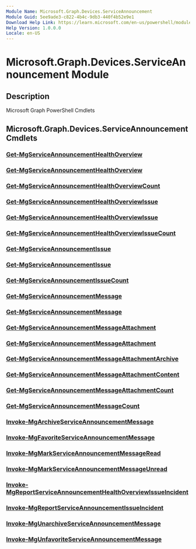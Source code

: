 ```yaml
---
Module Name: Microsoft.Graph.Devices.ServiceAnnouncement
Module Guid: 5ee9ade3-c822-4b4c-9db3-440f4b52e9e1
Download Help Link: https://learn.microsoft.com/en-us/powershell/module/microsoft.graph.devices.serviceannouncement/?view=graph-powershell-1.0
Help Version: 1.0.0.0
Locale: en-US
---
```


# Microsoft.Graph.Devices.ServiceAnnouncement Module
## Description
Microsoft Graph PowerShell Cmdlets

## Microsoft.Graph.Devices.ServiceAnnouncement Cmdlets
### [Get-MgServiceAnnouncementHealthOverview](Get-MgServiceAnnouncementHealthOverview.md)

### [Get-MgServiceAnnouncementHealthOverview](Get-MgServiceAnnouncementHealthOverview.md)

### [Get-MgServiceAnnouncementHealthOverviewCount](Get-MgServiceAnnouncementHealthOverviewCount.md)

### [Get-MgServiceAnnouncementHealthOverviewIssue](Get-MgServiceAnnouncementHealthOverviewIssue.md)

### [Get-MgServiceAnnouncementHealthOverviewIssue](Get-MgServiceAnnouncementHealthOverviewIssue.md)

### [Get-MgServiceAnnouncementHealthOverviewIssueCount](Get-MgServiceAnnouncementHealthOverviewIssueCount.md)

### [Get-MgServiceAnnouncementIssue](Get-MgServiceAnnouncementIssue.md)

### [Get-MgServiceAnnouncementIssue](Get-MgServiceAnnouncementIssue.md)

### [Get-MgServiceAnnouncementIssueCount](Get-MgServiceAnnouncementIssueCount.md)

### [Get-MgServiceAnnouncementMessage](Get-MgServiceAnnouncementMessage.md)

### [Get-MgServiceAnnouncementMessage](Get-MgServiceAnnouncementMessage.md)

### [Get-MgServiceAnnouncementMessageAttachment](Get-MgServiceAnnouncementMessageAttachment.md)

### [Get-MgServiceAnnouncementMessageAttachment](Get-MgServiceAnnouncementMessageAttachment.md)

### [Get-MgServiceAnnouncementMessageAttachmentArchive](Get-MgServiceAnnouncementMessageAttachmentArchive.md)

### [Get-MgServiceAnnouncementMessageAttachmentContent](Get-MgServiceAnnouncementMessageAttachmentContent.md)

### [Get-MgServiceAnnouncementMessageAttachmentCount](Get-MgServiceAnnouncementMessageAttachmentCount.md)

### [Get-MgServiceAnnouncementMessageCount](Get-MgServiceAnnouncementMessageCount.md)

### [Invoke-MgArchiveServiceAnnouncementMessage](Invoke-MgArchiveServiceAnnouncementMessage.md)

### [Invoke-MgFavoriteServiceAnnouncementMessage](Invoke-MgFavoriteServiceAnnouncementMessage.md)

### [Invoke-MgMarkServiceAnnouncementMessageRead](Invoke-MgMarkServiceAnnouncementMessageRead.md)

### [Invoke-MgMarkServiceAnnouncementMessageUnread](Invoke-MgMarkServiceAnnouncementMessageUnread.md)

### [Invoke-MgReportServiceAnnouncementHealthOverviewIssueIncident](Invoke-MgReportServiceAnnouncementHealthOverviewIssueIncident.md)

### [Invoke-MgReportServiceAnnouncementIssueIncident](Invoke-MgReportServiceAnnouncementIssueIncident.md)

### [Invoke-MgUnarchiveServiceAnnouncementMessage](Invoke-MgUnarchiveServiceAnnouncementMessage.md)

### [Invoke-MgUnfavoriteServiceAnnouncementMessage](Invoke-MgUnfavoriteServiceAnnouncementMessage.md)




















